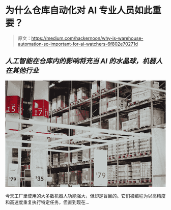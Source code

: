 # 为什么仓库自动化对 AI 专业人员如此重要？

> 原文：<https://medium.com/hackernoon/why-is-warehouse-automation-so-important-for-ai-watchers-6f802e70271d>

## ***人工智能在仓库内的影响将充当 AI 的水晶球，机器人在其他行业***

![](img/8b7dd57eeced04c5c682c8cc3c563a9c.png)

今天工厂里使用的大多数机器人功能强大，但却是盲目的。它们被编程为以高精度和高速度重复执行特定任务，但直到现在…